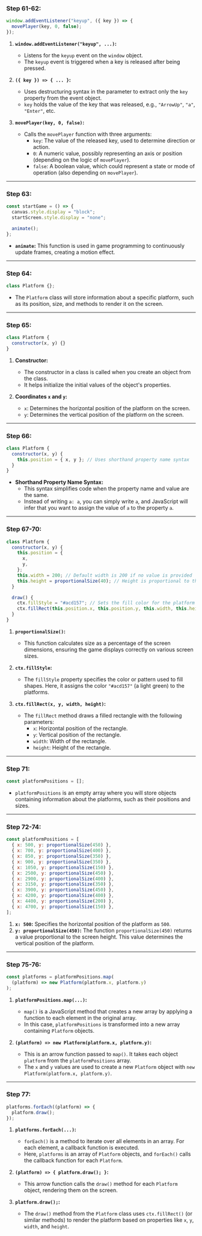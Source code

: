 ### Step 61-62:
```javascript
window.addEventListener("keyup", ({ key }) => {
  movePlayer(key, 0, false);
});
```

1. **`window.addEventListener("keyup", ...)`:**  
   - Listens for the `keyup` event on the `window` object.  
   - The `keyup` event is triggered when a key is released after being pressed.  

2. **`({ key }) => { ... }`:**  
   - Uses destructuring syntax in the parameter to extract only the `key` property from the event object.  
   - `key` holds the value of the key that was released, e.g., `"ArrowUp"`, `"a"`, `"Enter"`, etc.  

3. **`movePlayer(key, 0, false)`:**  
   - Calls the `movePlayer` function with three arguments:  
     - `key`: The value of the released key, used to determine direction or action.  
     - `0`: A numeric value, possibly representing an axis or position (depending on the logic of `movePlayer`).  
     - `false`: A boolean value, which could represent a state or mode of operation (also depending on `movePlayer`).  

---

### Step 63:
```javascript
const startGame = () => {
  canvas.style.display = "block";
  startScreen.style.display = "none";

  animate();
};
```

- **`animate`:** This function is used in game programming to continuously update frames, creating a motion effect.

---

### Step 64:
```javascript
class Platform {};
```

- The `Platform` class will store information about a specific platform, such as its position, size, and methods to render it on the screen.

---

### Step 65:
```javascript
class Platform {
  constructor(x, y) {}
}
```

1. **Constructor:**  
   - The constructor in a class is called when you create an object from the class.  
   - It helps initialize the initial values of the object's properties.  

2. **Coordinates `x` and `y`:**  
   - `x`: Determines the horizontal position of the platform on the screen.  
   - `y`: Determines the vertical position of the platform on the screen.  

---

### Step 66:
```javascript
class Platform {
  constructor(x, y) {
    this.position = { x, y }; // Uses shorthand property name syntax
  }
}
```

- **Shorthand Property Name Syntax:**  
  - This syntax simplifies code when the property name and value are the same.  
  - Instead of writing `a: a`, you can simply write `a`, and JavaScript will infer that you want to assign the value of `a` to the property `a`.  

---

### Step 67-70:
```javascript
class Platform {
  constructor(x, y) {
    this.position = {
      x,
      y,
    };
    this.width = 200; // Default width is 200 if no value is provided
    this.height = proportionalSize(40); // Height is proportional to the screen size
  }

  draw() {
    ctx.fillStyle = "#acd157"; // Sets the fill color for the platform
    ctx.fillRect(this.position.x, this.position.y, this.width, this.height); // Draws a rectangle (the platform)
  }
}
```

1. **`proportionalSize()`:**  
   - This function calculates size as a percentage of the screen dimensions, ensuring the game displays correctly on various screen sizes.  

2. **`ctx.fillStyle`:**  
   - The `fillStyle` property specifies the color or pattern used to fill shapes. Here, it assigns the color `"#acd157"` (a light green) to the platforms.  

3. **`ctx.fillRect(x, y, width, height)`:**  
   - The `fillRect` method draws a filled rectangle with the following parameters:  
     - `x`: Horizontal position of the rectangle.  
     - `y`: Vertical position of the rectangle.  
     - `width`: Width of the rectangle.  
     - `height`: Height of the rectangle.  

---

### Step 71:
```javascript
const platformPositions = [];
```

- `platformPositions` is an empty array where you will store objects containing information about the platforms, such as their positions and sizes.  

---

### Step 72-74:
```javascript
const platformPositions = [
  { x: 500, y: proportionalSize(450) },
  { x: 700, y: proportionalSize(400) },
  { x: 850, y: proportionalSize(350) },
  { x: 900, y: proportionalSize(350) },
  { x: 1050, y: proportionalSize(150) },
  { x: 2500, y: proportionalSize(450) },
  { x: 2900, y: proportionalSize(400) },
  { x: 3150, y: proportionalSize(350) },
  { x: 3900, y: proportionalSize(450) },
  { x: 4200, y: proportionalSize(400) },
  { x: 4400, y: proportionalSize(200) },
  { x: 4700, y: proportionalSize(150) },
];
```

1. **`x: 500`:** Specifies the horizontal position of the platform as `500`.  
2. **`y: proportionalSize(450)`:** The function `proportionalSize(450)` returns a value proportional to the screen height. This value determines the vertical position of the platform.  

---

### Step 75-76:
```javascript
const platforms = platformPositions.map(
  (platform) => new Platform(platform.x, platform.y)
);
```

1. **`platformPositions.map(...)`:**  
   - `map()` is a JavaScript method that creates a new array by applying a function to each element in the original array.  
   - In this case, `platformPositions` is transformed into a new array containing `Platform` objects.  

2. **`(platform) => new Platform(platform.x, platform.y)`:**  
   - This is an arrow function passed to `map()`. It takes each object `platform` from the `platformPositions` array.  
   - The `x` and `y` values are used to create a new `Platform` object with `new Platform(platform.x, platform.y)`.  

---

### Step 77:
```javascript
platforms.forEach((platform) => {
  platform.draw();
});
```

1. **`platforms.forEach(...)`:**  
   - `forEach()` is a method to iterate over all elements in an array. For each element, a callback function is executed.  
   - Here, `platforms` is an array of `Platform` objects, and `forEach()` calls the callback function for each `Platform`.  

2. **`(platform) => { platform.draw(); }`:**  
   - This arrow function calls the `draw()` method for each `Platform` object, rendering them on the screen.  

3. **`platform.draw();`:**  
   - The `draw()` method from the `Platform` class uses `ctx.fillRect()` (or similar methods) to render the platform based on properties like `x`, `y`, `width`, and `height`.  